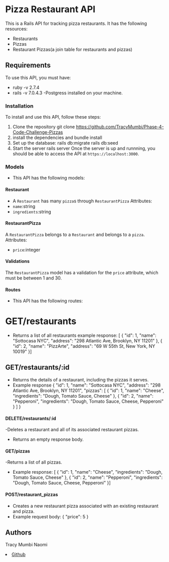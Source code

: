 # Pizza Restaurant API
This is a Rails API for tracking pizza restaurants. It has the following resources:
- Restaurants
- Pizzas
- Restaurant Pizzas(a join table for restaurants and pizzas)
## Requirements
To use this API, you must have:
- ruby -v 2.7.4
- rails -v 7.0.4.3
-Postgress installed on your machine.
### Installation
To install and use this API, follow these steps:
1. Clone the repository
   git clone https://github.com/TracyMumbi/Phase-4-Code-Challenge-Pizzas
2. install the dependencies and
   bundle install
3. Set up the database:
   rails db:migrate
   rails db:seed
4. Start the server
   rails server
Once the server is up and runnning, you should be able to access the API at `https://localhost:3000`.
### Models
- This API has the following models:
#### Restaurant
- A `Restaurant` has many `pizza`s through `RestaurantPizza`
Attributes:
- `name`:string
- `ingredients`:string
#### RestaurantPizza
A `RestaurantPizza` belongs to a `Restaurant` and belongs to a `pizza`.
Attributes:
- `price`:integer
#### Validations
The `RestaurantPizza` model has a validation for the `price` attribute, which must be between 1 and 30.
#### Routes
- This API has the following routes:
# GET/restaurants
- Returns a list of all restaurants
example response:
[ { "id": 1, "name": "Sottocasa NYC", "address": "298 Atlantic Ave, Brooklyn, NY 11201" }, { "id": 2, "name": "PizzArte", "address": "69 W 55th St, New York, NY 10019" }]
## GET/restaurants/:id
- Returns the details of a restaurant, including the pizzas it serves.
- Example response
{
"id": 1,
"name": "Sottocasa NYC",
"address": "298 Atlantic Ave, Brooklyn, NY 11201",
"pizzas": [
{
"id": 1,
"name": "Cheese",
"ingredients": "Dough, Tomato Sauce, Cheese"
},
{
"id": 2,
"name": "Pepperoni",
"ingredients": "Dough, Tomato Sauce, Cheese, Pepperoni"
}
]
}
#### DELETE/restaurants/:id
-Deletes a restaurant and all of its associated restaurant pizzas.
- Returns an empty response body.
#### GET/pizzas
-Returns a list of all pizzas.
- Example response:
[ { "id": 1,
"name": "Cheese",
"ingredients": "Dough, Tomato Sauce, Cheese" },
{ "id": 2, "name": "Pepperoni",
"ingredients": "Dough, Tomato Sauce, Cheese, Pepperoni" }]
#### POST/restaurant_pizzas
- Creates a new restaurant pizza associated with an existing restaurant and pizza.
- Example request body:
{
"price": 5
}

## Authors
Tracy Mumbi Naomi
<li> <a href="https://github.com/TracyMumbi">Github</a> </li>

